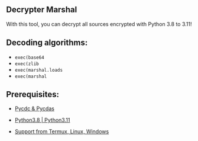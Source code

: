 ## Decrypter Marshal 

With this tool, you can decrypt all sources encrypted with Python 3.8 to 3.11! 

## Decoding algorithms: 

- `exec(base64`
- `exec(zlib`
- `exec(marshal.loads`
- `exec(marshal`

## Prerequisites: 

- <a href="https://github.com/zrax/pycdc"> Pycdc & Pycdas

- Python3.8 | Python3.11

- Support from Termux, Linux, Windows


